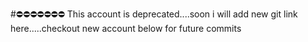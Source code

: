 #⛔⛔⛔⛔⛔⛔⛔ This account is deprecated....soon i will add new git link here.....checkout new account below for future commits
<!-- ### 👋 About Me
Greetings! As a seasoned Frontend Engineer, I have a passion for creating exceptional user interfaces. I specialize in **React** / **Next.js**, and I engineer high-quality frontend solutions that enhance user experiences. I have a versatile skill set that includes **Docker**, **AWS**, and **Kubernetes**. I'm eager to join your team and bring my skills and creativity to your projects.

### 🚀 Expertise:

I excel in crafting captivating user interfaces that guarantee unparalleled UI/UX experiences. From single-page applications to intricate web solutions, my expertise ensures the seamless realization of outstanding frontend projects. I'm a versatile and tech-savvy developer who can handle different challenges and technologies.

### 💡 Problem-Solving Proficiency:

I'm a frontend developer who is immersed in the vibrant and diverse world of frontend technologies. I use creative problem-solving skills and advanced React patterns to deliver seamless and remarkable user interactions, ensuring optimal performance and cross-browser compatibility.


<h2> Skills <img src="https://media2.giphy.com/media/QssGEmpkyEOhBCb7e1/giphy.gif?cid=ecf05e47a0n3gi1bfqntqmob8g9aid1oyj2wr3ds3mg700bl&rid=giphy.gif" width=32px></h2>

[![My Skills](https://skillicons.dev/icons?i=react,nextjs,docker,kubernetes,aws,tailwind,express,nodejs,mongodb,bash,linux,js,ts,redux)](https://skillicons.dev)
<img src="https://github.com/h-wasi/skill-icons/blob/main/icons/framer-motion.svg" width="36">

<h2> GitHub Stats <img src="https://i.pinimg.com/originals/65/c4/f4/65c4f452571be1261e9c623f7da488ac.gif" width=35px></h2>
<br>

<p align="center">
  <a href="https://github.com/h-wasi"><img height="180em" src="https://github-readme-stats.vercel.app/api?username=h-wasi&show_icons=true&theme=tokyonight&count-private=true"/>
    <img height="180em" src="https://github-readme-stats.vercel.app/api/top-langs/?username=h-wasi&theme=tokyonight&layout=compact&count-private=true&hide=jupyter%20notebook"/></a>
</p>
<br> -->
